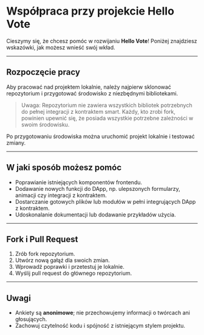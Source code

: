 # Współpraca przy projekcie Hello Vote

Cieszymy się, że chcesz pomóc w rozwijaniu **Hello Vote**! Poniżej znajdziesz wskazówki, jak możesz wnieść swój wkład.

---

## Rozpoczęcie pracy

Aby pracować nad projektem lokalnie, należy najpierw sklonować repozytorium i przygotować środowisko z niezbędnymi bibliotekami.  

> Uwaga: Repozytorium nie zawiera wszystkich bibliotek potrzebnych do pełnej integracji z kontraktem smart. Każdy, kto zrobi fork, powinien upewnić się, że posiada wszystkie potrzebne zależności w swoim środowisku.

Po przygotowaniu środowiska można uruchomić projekt lokalnie i testować zmiany.

---

## W jaki sposób możesz pomóc

- Poprawianie istniejących komponentów frontendu.  
- Dodawanie nowych funkcji do DApp, np. ulepszonych formularzy, animacji czy integracji z kontraktem.  
- Dostarczanie gotowych plików lub modułów w pełni integrujących DApp z kontraktem.  
- Udoskonalanie dokumentacji lub dodawanie przykładów użycia.

---

## Fork i Pull Request

1. Zrób fork repozytorium.  
2. Utwórz nową gałąź dla swoich zmian.  
3. Wprowadź poprawki i przetestuj je lokalnie.  
4. Wyślij pull request do głównego repozytorium.

---

## Uwagi

- Ankiety są **anonimowe**; nie przechowujemy informacji o twórcach ani głosujących.  
- Zachowuj czytelność kodu i spójność z istniejącym stylem projektu.
